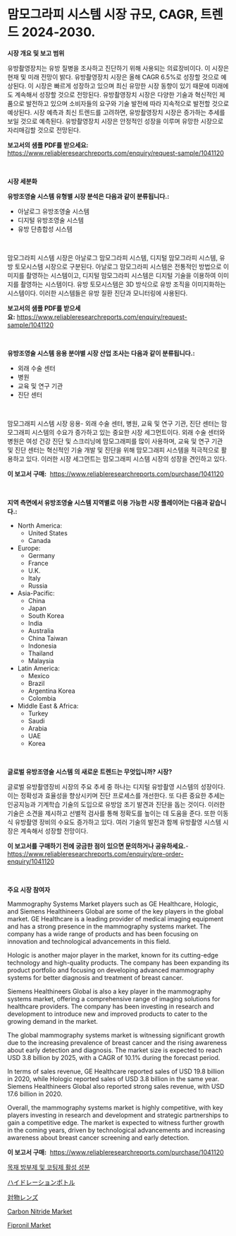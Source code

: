 <p><h1>맘모그라피 시스템 시장 규모, CAGR, 트렌드 2024-2030.</h1></p><p><strong>시장 개요 및 보고 범위</strong></p>
<p><p>유방촬영장치는 유방 질병을 조사하고 진단하기 위해 사용되는 의료장비이다. 이 시장은 현재 및 미래 전망이 밝다. 유방촬영장치 시장은 올해 CAGR 6.5%로 성장할 것으로 예상된다. 이 시장은 빠르게 성장하고 있으며 최신 유망한 시장 동향이 있기 때문에 미래에도 계속해서 성장할 것으로 전망된다. 유방촬영장치 시장은 다양한 기술과 혁신적인 제품으로 발전하고 있으며 소비자들의 요구와 기술 발전에 따라 지속적으로 발전할 것으로 예상된다. 시장 예측과 최신 트렌드를 고려하면, 유방촬영장치 시장은 증가하는 추세를 보일 것으로 예측된다. 유방촬영장치 시장은 안정적인 성장을 이루며 유망한 시장으로 자리매김할 것으로 전망된다.</p></p>
<p><strong>보고서의 샘플 PDF를 받으세요:</strong> <a href="https://www.reliableresearchreports.com/enquiry/request-sample/1041120">https://www.reliableresearchreports.com/enquiry/request-sample/1041120</a></p>
<p>&nbsp;</p>
<p><strong>시장 세분화</strong></p>
<p><strong>유방조영술 시스템 유형별 시장 분석은 다음과 같이 분류됩니다.:</strong></p>
<p><ul><li>아날로그 유방조영술 시스템</li><li>디지털 유방조영술 시스템</li><li>유방 단층합성 시스템</li></ul></p>
<p>&nbsp;</p>
<p><p>맘모그라피 시스템 시장은 아날로그 맘모그라피 시스템, 디지털 맘모그라피 시스템, 유방 토모시스템 시장으로 구분된다. 아날로그 맘모그라피 시스템은 전통적인 방법으로 이미지를 촬영하는 시스템이고, 디지털 맘모그라피 시스템은 디지털 기술을 이용하여 이미지를 촬영하는 시스템이다. 유방 토모시스템은 3D 방식으로 유방 조직을 이미지화하는 시스템이다. 이러한 시스템들은 유방 질환 진단과 모니터링에 사용된다.</p></p>
<p><strong>보고서의 샘플 PDF를 받으세요:</strong>&nbsp;<a href="https://www.reliableresearchreports.com/enquiry/request-sample/1041120">https://www.reliableresearchreports.com/enquiry/request-sample/1041120</a></p>
<p>&nbsp;</p>
<p><strong> 유방조영술 시스템 응용 분야별 시장 산업 조사는 다음과 같이 분류됩니다.:</strong></p>
<p><ul><li>외래 수술 센터</li><li>병원</li><li>교육 및 연구 기관</li><li>진단 센터</li></ul></p>
<p>&nbsp;</p>
<p><p>맘모그래피 시스템 시장 응용- 외래 수술 센터, 병원, 교육 및 연구 기관, 진단 센터는 맘모그래피 시스템의 수요가 증가하고 있는 중요한 시장 세그먼트이다. 외래 수술 센터와 병원은 여성 건강 진단 및 스크리닝에 맘모그래피를 많이 사용하며, 교육 및 연구 기관 및 진단 센터는 혁신적인 기술 개발 및 진단을 위해 맘모그래피 시스템을 적극적으로 활용하고 있다. 이러한 시장 세그먼트는 맘모그래피 시스템 시장의 성장을 견인하고 있다.</p></p>
<p><strong>이 보고서 구매:</strong>&nbsp; <a href="https://www.reliableresearchreports.com/purchase/1041120">https://www.reliableresearchreports.com/purchase/1041120</a></p>
<p>&nbsp;</p>
<p><strong>지역 측면에서 유방조영술 시스템 지역별로 이용 가능한 시장 플레이어는 다음과 같습니다.:</strong></p>
<p><ul>
    <li>
        North America:
        <ul>
            <li>United States</li>
            <li>Canada</li>
        </ul>
    </li>
    <li>
        Europe:
        <ul>
            <li>Germany</li>
            <li>France</li>
            <li>U.K.</li>
            <li>Italy</li>
            <li>Russia</li>
        </ul>
    </li>
    <li>
        Asia-Pacific:
        <ul>
            <li>China</li>
            <li>Japan</li>
            <li>South Korea</li>
            <li>India</li>
            <li>Australia</li>
            <li>China Taiwan</li>
            <li>Indonesia</li>
            <li>Thailand</li>
            <li>Malaysia</li>
        </ul>
    </li>
    <li>
        Latin America:
        <ul>
            <li>Mexico</li>
            <li>Brazil</li>
            <li>Argentina Korea</li>
            <li>Colombia</li>
        </ul>
    </li>
    <li>
        Middle East & Africa:
        <ul>
            <li>Turkey</li>
            <li>Saudi</li>
            <li>Arabia</li>
            <li>UAE</li>
            <li>Korea</li>
        </ul>
    </li>
    </ul></p>
<p>&nbsp;</p>
<p><strong>글로벌 유방조영술 시스템 의 새로운 트렌드는 무엇입니까? 시장?</strong></p>
<p><p>글로벌 유방촬영장비 시장의 주요 추세 중 하나는 디지털 유방촬영 시스템의 성장이다. 이는 정확성과 효율성을 향상시키며 진단 프로세스를 개선한다. 또 다른 중요한 추세는 인공지능과 기계학습 기술의 도입으로 유방암 조기 발견과 진단을 돕는 것이다. 이러한 기술은 소견을 제시하고 선별적 검사를 통해 정확도를 높이는 데 도움을 준다. 또한 이동식 유방촬영 장비의 수요도 증가하고 있다. 여러 기술의 발전과 함께 유방촬영 시스템 시장은 계속해서 성장할 전망이다.</p></p>
<p><strong>이 보고서를 구매하기 전에 궁금한 점이 있으면 문의하거나 공유하세요.</strong>- <a href="https://www.reliableresearchreports.com/enquiry/pre-order-enquiry/1041120">https://www.reliableresearchreports.com/enquiry/pre-order-enquiry/1041120</a></p>
<p>&nbsp;</p>
<p><strong>주요 시장 참여자</strong></p>
<p><p>Mammography Systems Market players such as GE Healthcare, Hologic, and Siemens Healthineers Global are some of the key players in the global market. GE Healthcare is a leading provider of medical imaging equipment and has a strong presence in the mammography systems market. The company has a wide range of products and has been focusing on innovation and technological advancements in this field.</p><p>Hologic is another major player in the market, known for its cutting-edge technology and high-quality products. The company has been expanding its product portfolio and focusing on developing advanced mammography systems for better diagnosis and treatment of breast cancer.</p><p>Siemens Healthineers Global is also a key player in the mammography systems market, offering a comprehensive range of imaging solutions for healthcare providers. The company has been investing in research and development to introduce new and improved products to cater to the growing demand in the market.</p><p>The global mammography systems market is witnessing significant growth due to the increasing prevalence of breast cancer and the rising awareness about early detection and diagnosis. The market size is expected to reach USD 3.8 billion by 2025, with a CAGR of 10.1% during the forecast period.</p><p>In terms of sales revenue, GE Healthcare reported sales of USD 19.8 billion in 2020, while Hologic reported sales of USD 3.8 billion in the same year. Siemens Healthineers Global also reported strong sales revenue, with USD 17.6 billion in 2020.</p><p>Overall, the mammography systems market is highly competitive, with key players investing in research and development and strategic partnerships to gain a competitive edge. The market is expected to witness further growth in the coming years, driven by technological advancements and increasing awareness about breast cancer screening and early detection.</p></p>
<p><strong>이 보고서 구매:</strong>&nbsp;&nbsp;<a href="https://www.reliableresearchreports.com/purchase/1041120">https://www.reliableresearchreports.com/purchase/1041120</a></p>
<p><p><a href="https://github.com/vsap75a286l/Market-Research-Report-List-1/blob/main/8589588193989.md">목재 방부제 및 코팅제 활성 성분</a></p><p><a href="https://medium.com/@eunawiegad2023/%E3%83%8F%E3%82%A4%E3%83%89%E3%83%AC%E3%83%BC%E3%82%B7%E3%83%A7%E3%83%B3%E3%83%9C%E3%83%88%E3%83%AB%E5%B8%82%E5%A0%B4-%E3%82%BF%E3%82%A4%E3%83%97-%E3%82%A2%E3%83%97%E3%83%AA%E3%82%B1%E3%83%BC%E3%82%B7%E3%83%A7%E3%83%B3-%E5%9C%B0%E7%90%86%E3%81%AB%E3%82%88%E3%82%8B%E5%8C%85%E6%8B%AC%E7%9A%84%E3%81%AA%E8%A9%95%E4%BE%A1-fedcc7b2f3d8">ハイドレーションボトル</a></p><p><a href="https://medium.com/@lillianamurazik2023/%E3%83%87%E3%82%B3%E3%83%BC%E3%83%87%E3%82%A3%E3%83%B3%E3%82%B0%E3%82%AA%E3%83%96%E3%82%B8%E3%82%A7%E3%82%AF%E3%83%86%E3%82%A3%E3%83%96%E3%83%AC%E3%83%B3%E3%82%BA%E5%B8%82%E5%A0%B4%E3%81%AE%E3%83%A1%E3%83%88%E3%83%AA%E3%82%AF%E3%82%B9-%E5%B8%82%E5%A0%B4%E3%82%B7%E3%82%A7%E3%82%A2-%E3%83%88%E3%83%AC%E3%83%B3%E3%83%89-%E6%88%90%E9%95%B7%E3%83%91%E3%82%BF%E3%83%BC%E3%83%B3-5d9183964dbd">対物レンズ</a></p><p><a href="https://github.com/lylyparadise/Market-Research-Report-List-2/blob/main/carbon-nitride-market.md">Carbon Nitride Market</a></p><p><a href="https://github.com/johnbach50/Market-Research-Report-List-2/blob/main/fipronil-market.md">Fipronil Market</a></p></p>
